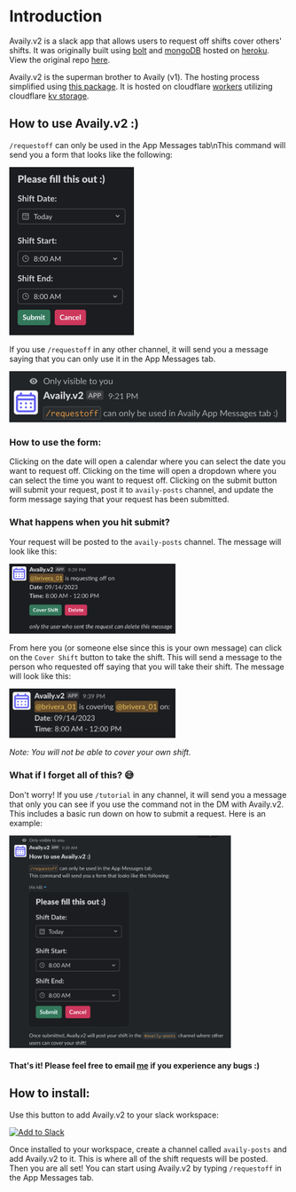 # Introduction

Availy.v2 is a slack app that allows users to request off shifts cover others' shifts. It was originally built using [bolt](https://slack.dev/bolt-js/tutorial/getting-started) and [mongoDB](https://www.mongodb.com/) hosted on [heroku](https://www.heroku.com/what). View the original repo [here](https://github.com/breyr/Availy-bot).

Availy.v2 is the superman brother to Availy (v1). The hosting process simplified using [this package](https://github.com/seratch/slack-cloudflare-workers). It is hosted on cloudflare [workers](https://workers.cloudflare.com/) utilizing cloudflare [kv storage](https://www.cloudflare.com/developer-platform/workers-kv/).

## How to use Availy.v2 :)

`/requestoff` can only be used in the App Messages tab\nThis command will send you a form that looks like the following:

<img src="imgs/shiftform.png" alt="drawing" style="width:225px;"/>

If you use `/requestoff` in any other channel, it will send you a message saying that you can only use it in the App Messages tab.

<img src="imgs/wrongchannel.png" style="width:500px;"/>

### How to use the form:

Clicking on the date will open a calendar where you can select the date you want to request off. Clicking on the time will open a dropdown where you can select the time you want to request off. Clicking on the submit button will submit your request, post it to `availy-posts` channel, and update the form message saying that your request has been submitted.

### What happens when you hit submit?

Your request will be posted to the `availy-posts` channel. The message will look like this:

<img src="imgs/postedshift.png" style="width:300px;"/>

From here you (or someone else since this is your own message) can click on the `Cover Shift` button to take the shift. This will send a message to the person who requested off saying that you will take their shift. The message will look like this:

<img src="imgs/covershift.png" style="width:300px;"/>

_Note: You will not be able to cover your own shift._

### What if I forget all of this? 😅

Don't worry! If you use `/tutorial` in any channel, it will send you a message that only you can see if you use the command not in the DM with Availy.v2. This includes a basic run down on how to submit a request. Here is an example:

<img src="imgs/tutorial.png" style="width:400px;"/>

#### That's it! Please feel free to email [me](mailto:breyr@gmail.com) if you experience any bugs :)

## How to install:

<!-- add to slack button -->

Use this button to add Availy.v2 to your slack workspace:

<a href="https://slack.com/oauth/v2/authorize?client_id=4121299340165.5886407782466&scope=app_mentions:read,chat:write,commands&user_scope="><img alt="Add to Slack" height="40" width="139" src="https://platform.slack-edge.com/img/add_to_slack.png" srcSet="https://platform.slack-edge.com/img/add_to_slack.png 1x, https://platform.slack-edge.com/img/add_to_slack@2x.png 2x" /></a>

Once installed to your workspace, create a channel called `availy-posts` and add Availy.v2 to it. This is where all of the shift requests will be posted. Then you are all set! You can start using Availy.v2 by typing `/requestoff` in the App Messages tab.
